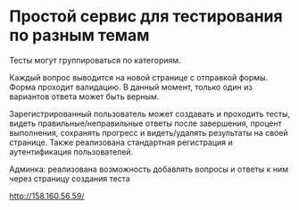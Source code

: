 # Простой сервис для тестирования по разным темам

Тесты могут группироваться по категориям.

Каждый вопрос выводится на новой странице с отправкой формы. Форма проходит валидацию. В данный момент, только один из вариантов ответа может быть верным.

Зарегистрированный пользователь может создавать и проходить тесты, видеть правильные/неправильные ответы после завершения, процент выполнения, сохранять прогресс и видеть/удалять результаты на своей странице. Также реализована стандартная регистрация и аутентификация пользователей.

Админка: реализована возможность добавлять вопросы и ответы к ним через страницу создания теста

http://158.160.56.59/